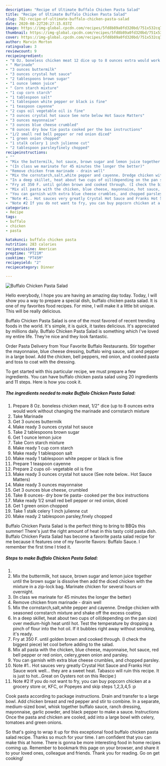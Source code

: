 ```yaml
---
description: "Recipe of Ultimate Buffalo Chicken Pasta Salad"
title: "Recipe of Ultimate Buffalo Chicken Pasta Salad"
slug: 782-recipe-of-ultimate-buffalo-chicken-pasta-salad
date: 2020-08-22T20:27:15.037Z
image: https://img-global.cpcdn.com/recipes/5fd8b89a0fd320bd/751x532cq70/buffalo-chicken-pasta-salad-recipe-main-photo.jpg
thumbnail: https://img-global.cpcdn.com/recipes/5fd8b89a0fd320bd/751x532cq70/buffalo-chicken-pasta-salad-recipe-main-photo.jpg
cover: https://img-global.cpcdn.com/recipes/5fd8b89a0fd320bd/751x532cq70/buffalo-chicken-pasta-salad-recipe-main-photo.jpg
author: Marvin Morton
ratingvalue: 3
reviewcount: 9
recipeingredient:
- "8 Oz. boneless chicken meat 12 dice up to 8 ounces extra would work without changing the marinade and cornstarch mixture"
- " Marinade"
- "3 ounces buttermilk"
- "3 ounces crystal hot sauce"
- "2 tablespoons brown sugar"
- "1 ounce lemon juice"
- " Corn starch mixture"
- "1 cup corn starch"
- "1 tablespoon salt"
- "1 tablespoon white pepper or black is fine"
- "1 teaspoon cayenne"
- "2 cups oil vegetable oil is fine"
- "3 ounces crystal hot sauce See note below Hot Sauce Matters"
- "3 ounces mayonnaise"
- "3 ounces blue cheese crumbled"
- "8 ounces dry bow tie pasta cooked per the box instructions"
- "1/2 small red bell pepper or red onion diced"
- "1 green onion chopped"
- "1 stalk celery 1 inch julienne cut"
- "2 tablespoon parsleyfinely chopped"
recipeinstructions:
- ""
- "Mix the buttermilk, hot sauce, brown sugar and lemon juice together until the brown sugar is dissolve then add the diced chicken with the mixture in a zip-lock bag. Marinate chicken for several hours or overnight."
- "(In class we marinate for 45 minutes the longer the better)"
- "Remove chicken from marinade - drain well"
- "Mix the cornstarch,salt,white pepper and cayenne. Dredge chicken with seasoned cornstarch mixture and shake off the excess coating."
- "In a deep skillet, heat about two cups of oil(depending on the pan size) over medium-high heat until hot. Test the temperature by dropping a pinch of flour into the hot oil. If it bubbles right away without smoking, it&#39;s ready."
- "Fry at 350 F. until golden brown and cooked through. (I check the biggest piece) let cool before adding to the salad."
- "Mix all pasta with the chicken, blue cheese, mayonnaise, hot sauce, red bell pepper or red onion, celery,green onion and parsley."
- "You can garnish with extra blue cheese crumbles, and chopped parsley."
- "Note #1.. Hot sauces very greatly Crystal Hot Sauce and Franks Hot Sauce work well... they are a sweet heat. Tabasco will ruin this recipe. It is just to hot...Great on Oysters not on this Recipe:)"
- "Note #2 If you do not want to fry, you can buy popcorn chicken at a grocery store or, KFC, or Popeyes and skip steps 1,2,3,4,5 :p"
categories:
- Recipe
tags:
- buffalo
- chicken
- pasta

katakunci: buffalo chicken pasta 
nutrition: 283 calories
recipecuisine: American
preptime: "PT21M"
cooktime: "PT45M"
recipeyield: "2"
recipecategory: Dinner

---
```



![Buffalo Chicken Pasta Salad](https://img-global.cpcdn.com/recipes/5fd8b89a0fd320bd/751x532cq70/buffalo-chicken-pasta-salad-recipe-main-photo.jpg)

Hello everybody, I hope you are having an amazing day today. Today, I will show you a way to prepare a special dish, buffalo chicken pasta salad. It is one of my favorites food recipes. For mine, I will make it a little bit unique. This will be really delicious.

Buffalo Chicken Pasta Salad is one of the most favored of recent trending foods in the world. It's simple, it is quick, it tastes delicious. It's appreciated by millions daily. Buffalo Chicken Pasta Salad is something which I've loved my entire life. They're nice and they look fantastic.

Order Pasta Delivery from Your Favorite Buffalo Restaurants. Stir together the mayonnaise, blue cheese dressing, buffalo wing sauce, salt and pepper in a large bowl. Add the chicken, bell peppers, red onion, and cooked pasta and toss to coat with the dressing.


To get started with this particular recipe, we must prepare a few ingredients. You can have buffalo chicken pasta salad using 20 ingredients and 11 steps. Here is how you cook it.

<!--inarticleads1-->

##### The ingredients needed to make Buffalo Chicken Pasta Salad:

1. Prepare 8 Oz. boneless chicken meat, 1/2&#34; dice (up to 8 ounces extra would work without changing the marinade and cornstarch mixture
1. Take  Marinade
1. Get 3 ounces buttermilk
1. Make ready 3 ounces crystal hot sauce
1. Take 2 tablespoons brown sugar
1. Get 1 ounce lemon juice
1. Take  Corn starch mixture
1. Make ready 1 cup corn starch
1. Make ready 1 tablespoon salt
1. Make ready 1 tablespoon white pepper or black is fine
1. Prepare 1 teaspoon cayenne
1. Prepare 2 cups oil- vegetable oil is fine
1. Make ready 3 ounces crystal hot sauce (See note below.. Hot Sauce Matters)
1. Make ready 3 ounces mayonnaise
1. Get 3 ounces blue cheese, crumbled
1. Take 8 ounces- dry bow tie pasta- cooked per the box instructions
1. Make ready 1/2 small red bell pepper or red onion, diced
1. Get 1 green onion chopped
1. Take 1 stalk celery 1 inch julienne cut
1. Make ready 2 tablespoon parsley,finely chopped


Buffalo Chicken Pasta Salad is the perfect thing to bring to BBQs this summer! There&#39;s just the right amount of heat in this tasty cold pasta dish. Buffalo Chicken Pasta Salad has become a favorite pasta salad recipe for me because it features one of my favorite flavors: Buffalo Sauce. I remember the first time I tried it. 

<!--inarticleads2-->

##### Steps to make Buffalo Chicken Pasta Salad:

1. 
1. Mix the buttermilk, hot sauce, brown sugar and lemon juice together until the brown sugar is dissolve then add the diced chicken with the mixture in a zip-lock bag. Marinate chicken for several hours or overnight.
1. (In class we marinate for 45 minutes the longer the better)
1. Remove chicken from marinade - drain well
1. Mix the cornstarch,salt,white pepper and cayenne. Dredge chicken with seasoned cornstarch mixture and shake off the excess coating.
1. In a deep skillet, heat about two cups of oil(depending on the pan size) over medium-high heat until hot. Test the temperature by dropping a pinch of flour into the hot oil. If it bubbles right away without smoking, it&#39;s ready.
1. Fry at 350 F. until golden brown and cooked through. (I check the biggest piece) let cool before adding to the salad.
1. Mix all pasta with the chicken, blue cheese, mayonnaise, hot sauce, red bell pepper or red onion, celery,green onion and parsley.
1. You can garnish with extra blue cheese crumbles, and chopped parsley.
1. Note #1.. Hot sauces very greatly Crystal Hot Sauce and Franks Hot Sauce work well... they are a sweet heat. Tabasco will ruin this recipe. It is just to hot...Great on Oysters not on this Recipe:)
1. Note #2 If you do not want to fry, you can buy popcorn chicken at a grocery store or, KFC, or Popeyes and skip steps 1,2,3,4,5 :p


Cook pasta according to package instructions. Drain and transfer to a large bowl. Add chicken breast and red pepper and stir to combine. In a separate, medium-sized bowl, whisk together buffalo sauce, ranch dressing, mayonnaise, garlic powder, and black pepper to make a sauce. Instructions Once the pasta and chicken are cooled, add into a large bowl with celery, tomatoes and green onions. 

So that's going to wrap it up for this exceptional food buffalo chicken pasta salad recipe. Thanks so much for your time. I am confident that you can make this at home. There is gonna be more interesting food in home recipes coming up. Remember to bookmark this page on your browser, and share it to your loved ones, colleague and friends. Thank you for reading. Go on get cooking!
